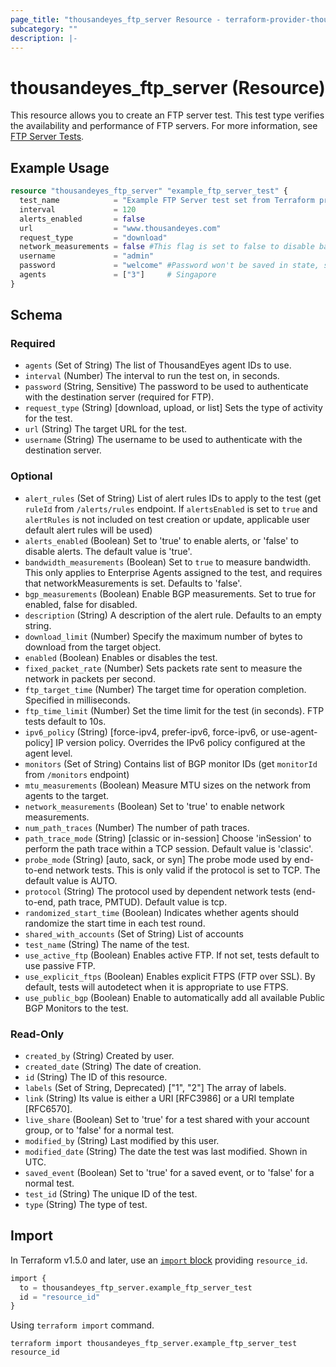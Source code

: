 ```yaml
---
page_title: "thousandeyes_ftp_server Resource - terraform-provider-thousandeyes"
subcategory: ""
description: |-
---
```


# thousandeyes_ftp_server (Resource)

This resource allows you to create an FTP server test. This test type verifies the availability and performance of FTP servers. For more information, see [FTP Server Tests](https://docs.thousandeyes.com/product-documentation/internet-and-wan-monitoring/tests#ftp-server-test).

## Example Usage

```terraform
resource "thousandeyes_ftp_server" "example_ftp_server_test" {
  test_name            = "Example FTP Server test set from Terraform provider"
  interval             = 120
  alerts_enabled       = false
  url                  = "www.thousandeyes.com"
  request_type         = "download"
  network_measurements = false #This flag is set to false to disable bandwidth measurements which is only possible when using Enterprise Agents
  username             = "admin"
  password             = "welcome" #Password won't be saved in state, so Terraform will notify that this field should be updated durring terraform plan
  agents               = ["3"]     # Singapore
}
```

<!-- schema generated by tfplugindocs -->
## Schema

### Required

- `agents` (Set of String) The list of ThousandEyes agent IDs to use.
- `interval` (Number) The interval to run the test on, in seconds.
- `password` (String, Sensitive) The password to be used to authenticate with the destination server (required for FTP).
- `request_type` (String) [download, upload, or list] Sets the type of activity for the test.
- `url` (String) The target URL for the test.
- `username` (String) The username to be used to authenticate with the destination server.

### Optional

- `alert_rules` (Set of String) List of alert rules IDs to apply to the test (get `ruleId` from `/alerts/rules` endpoint. If `alertsEnabled` is set to `true` and `alertRules` is not included on test creation or update, applicable user default alert rules will be used)
- `alerts_enabled` (Boolean) Set to 'true' to enable alerts, or 'false' to disable alerts. The default value is 'true'.
- `bandwidth_measurements` (Boolean) Set to `true` to measure bandwidth. This only applies to Enterprise Agents assigned to the test, and requires that networkMeasurements is set. Defaults to 'false'.
- `bgp_measurements` (Boolean) Enable BGP measurements. Set to true for enabled, false for disabled.
- `description` (String) A description of the alert rule. Defaults to an empty string.
- `download_limit` (Number) Specify the maximum number of bytes to download from the target object.
- `enabled` (Boolean) Enables or disables the test.
- `fixed_packet_rate` (Number) Sets packets rate sent to measure the network in packets per second.
- `ftp_target_time` (Number) The target time for operation completion. Specified in milliseconds.
- `ftp_time_limit` (Number) Set the time limit for the test (in seconds). FTP tests default to 10s.
- `ipv6_policy` (String) [force-ipv4, prefer-ipv6, force-ipv6, or use-agent-policy] IP version policy. Overrides the IPv6 policy configured at the agent level.
- `monitors` (Set of String) Contains list of BGP monitor IDs (get `monitorId` from `/monitors` endpoint)
- `mtu_measurements` (Boolean) Measure MTU sizes on the network from agents to the target.
- `network_measurements` (Boolean) Set to 'true' to enable network measurements.
- `num_path_traces` (Number) The number of path traces.
- `path_trace_mode` (String) [classic or in-session] Choose 'inSession' to perform the path trace within a TCP session. Default value is 'classic'.
- `probe_mode` (String) [auto, sack, or syn] The probe mode used by end-to-end network tests. This is only valid if the protocol is set to TCP. The default value is AUTO.
- `protocol` (String) The protocol used by dependent network tests (end-to-end, path trace, PMTUD). Default value is tcp.
- `randomized_start_time` (Boolean) Indicates whether agents should randomize the start time in each test round.
- `shared_with_accounts` (Set of String) List of accounts
- `test_name` (String) The name of the test.
- `use_active_ftp` (Boolean) Enables active FTP. If not set, tests default to use passive FTP.
- `use_explicit_ftps` (Boolean) Enables explicit FTPS (FTP over SSL). By default, tests will autodetect when it is appropriate to use FTPS.
- `use_public_bgp` (Boolean) Enable to automatically add all available Public BGP Monitors to the test.

### Read-Only

- `created_by` (String) Created by user.
- `created_date` (String) The date of creation.
- `id` (String) The ID of this resource.
- `labels` (Set of String, Deprecated) ["1", "2"] The array of labels.
- `link` (String) Its value is either a URI [RFC3986] or a URI template [RFC6570].
- `live_share` (Boolean) Set to 'true' for a test shared with your account group, or to 'false' for a normal test.
- `modified_by` (String) Last modified by this user.
- `modified_date` (String) The date the test was last modified. Shown in UTC.
- `saved_event` (Boolean) Set to 'true' for a saved event, or to 'false' for a normal test.
- `test_id` (String) The unique ID of the test.
- `type` (String) The type of test.

## Import
In Terraform v1.5.0 and later, use an [`import` block](https://developer.hashicorp.com/terraform/language/import) providing `resource_id`.
```terraform
import {
  to = thousandeyes_ftp_server.example_ftp_server_test
  id = "resource_id"
}
```

Using `terraform import` command.
```shell
terraform import thousandeyes_ftp_server.example_ftp_server_test resource_id
```
